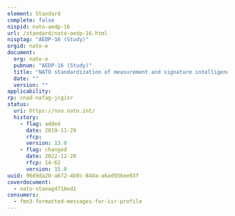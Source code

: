 ```yaml
---
element: Standard
complete: false
nispid: nato-aedp-16
url: /standard/nato-aedp-16.html
nisptag: "AEDP-16 (Study)"
orgid: nato-e
document:
  org: nato-e
  pubnum: "AEDP-16 (Study)"
  title: "NATO standardization of measurement and signature intelligence (MASINT) Reporting"
  date: ""
  version: ""
applicability:
rp: cnad-nafag-jcgisr
status:
  uri: https://nso.nato.int/
  history: 
    - flag: added
      date: 2019-11-29
      rfcp: 
      version: 13.0
    - flag: changed
      date: 2022-12-20
      rfcp: 14-62
      version: 15.0
uuid: 96d9da20-a672-4b0c-84da-a6ad936ee03f
coverdocument:
  - nato-stanag4716ed1
consumers:
  - fmn3-formatted-messages-for-isr-profile
---
```

